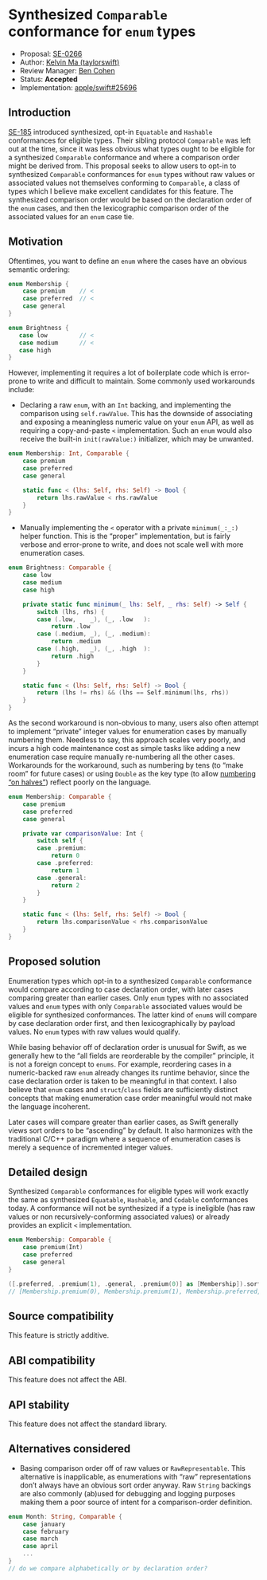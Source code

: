 # Synthesized `Comparable` conformance for `enum` types

* Proposal: [SE-0266](0266-synthesized-comparable-for-enumerations.md)
* Author: [Kelvin Ma (taylorswift)](https://forums.swift.org/u/taylorswift)
* Review Manager: [Ben Cohen](https://github.com/airspeedswift)
* Status: **Accepted**
* Implementation: [apple/swift#25696](https://github.com/apple/swift/pull/25696)

## Introduction

[SE-185](https://github.com/apple/swift-evolution/blob/master/proposals/0185-synthesize-equatable-hashable.md) introduced synthesized, opt-in `Equatable` and `Hashable` conformances for eligible types. Their sibling protocol `Comparable` was left out at the time, since it was less obvious what types ought to be eligible for a synthesized `Comparable` conformance and where a comparison order might be derived from. This proposal seeks to allow users to opt-in to synthesized `Comparable` conformances for `enum` types without raw values or associated values not themselves conforming to `Comparable`, a class of types which I believe make excellent candidates for this feature. The synthesized comparison order would be based on the declaration order of the `enum` cases, and then the lexicographic comparison order of the associated values for an `enum` case tie.

## Motivation

Oftentimes, you want to define an `enum` where the cases have an obvious semantic ordering:

```swift
enum Membership {
    case premium    // <
    case preferred  // <
    case general
}
```
```swift
enum Brightness {
   case low         // <
   case medium      // <
   case high
}
```

However, implementing it requires a lot of boilerplate code which is error-prone to write and difficult to maintain. Some commonly used workarounds include:

* Declaring a raw `enum`, with an `Int` backing, and implementing the comparison using `self.rawValue`. This has the downside of associating and exposing a meaningless numeric value on your `enum` API, as well as requiring a copy-and-paste `<` implementation. Such an `enum` would also receive the built-in `init(rawValue:)` initializer, which may be unwanted.

```swift
enum Membership: Int, Comparable {
    case premium
    case preferred
    case general

    static func < (lhs: Self, rhs: Self) -> Bool {
        return lhs.rawValue < rhs.rawValue
    }
}
```

* Manually implementing the `<` operator with a private `minimum(_:_:)` helper function. This is the “proper” implementation, but is fairly verbose and error-prone to write, and does not scale well with more enumeration cases.

```swift
enum Brightness: Comparable {
    case low
    case medium
    case high

    private static func minimum(_ lhs: Self, _ rhs: Self) -> Self {
        switch (lhs, rhs) {
        case (.low,    _), (_, .low   ):
            return .low
        case (.medium, _), (_, .medium):
            return .medium
        case (.high,   _), (_, .high  ):
            return .high
        }
    }

    static func < (lhs: Self, rhs: Self) -> Bool {
        return (lhs != rhs) && (lhs == Self.minimum(lhs, rhs))
    }
}
```

As the second workaround is non-obvious to many, users also often attempt to implement “private” integer values for enumeration cases by manually numbering them. Needless to say, this approach scales very poorly, and incurs a high code maintenance cost as simple tasks like adding a new enumeration case require manually re-numbering all the other cases. Workarounds for the workaround, such as numbering by tens (to “make room” for future cases) or using `Double` as the key type (to allow [numbering “on halves”](https://youtu.be/KWcxgrg4eQI?t=113)) reflect poorly on the language.

```swift
enum Membership: Comparable {
    case premium
    case preferred
    case general

    private var comparisonValue: Int {
        switch self {
        case .premium:
            return 0
        case .preferred:
            return 1
        case .general:
            return 2
        }
    }

    static func < (lhs: Self, rhs: Self) -> Bool {
        return lhs.comparisonValue < rhs.comparisonValue
    }
}
```

## Proposed solution

Enumeration types which opt-in to a synthesized `Comparable` conformance would compare according to case declaration order, with later cases comparing greater than earlier cases. Only `enum` types with no associated values and `enum` types with only `Comparable` associated values would be eligible for synthesized conformances. The latter kind of `enum`s will compare by case declaration order first, and then lexicographically by payload values. No `enum` types with raw values would qualify.

While basing behavior off of declaration order is unusual for Swift, as we generally hew to the “all fields are reorderable by the compiler” principle, it is not a foreign concept to `enums`. For example, reordering cases in a numeric-backed raw `enum` already changes its runtime behavior, since the case declaration order is taken to be meaningful in that context. I also believe that `enum` cases and `struct`/`class` fields are sufficiently distinct concepts that making enumeration case order meaningful would not make the language incoherent.

Later cases will compare greater than earlier cases, as Swift generally views sort orders to be “ascending” by default. It also harmonizes with the traditional C/C++ paradigm where a sequence of enumeration cases is merely a sequence of incremented integer values.

## Detailed design

Synthesized `Comparable` conformances for eligible types will work exactly the same as synthesized `Equatable`, `Hashable`, and `Codable` conformances today. A conformance will not be synthesized if a type is ineligible (has raw values or non recursively-conforming associated values) or already provides an explicit `<` implementation.

```swift
enum Membership: Comparable {
    case premium(Int)
    case preferred
    case general
}

([.preferred, .premium(1), .general, .premium(0)] as [Membership]).sorted()
// [Membership.premium(0), Membership.premium(1), Membership.preferred, Membership.general]
```

## Source compatibility

This feature is strictly additive.

## ABI compatibility

This feature does not affect the ABI.

## API stability

This feature does not affect the standard library.

## Alternatives considered

* Basing comparison order off of raw values or `RawRepresentable`. This alternative is inapplicable, as enumerations with “raw” representations don’t always have an obvious sort order anyway. Raw `String` backings are also commonly (ab)used for debugging and logging purposes making them a poor source of intent for a comparison-order definition.

```swift
enum Month: String, Comparable {
    case january
    case february
    case march
    case april
    ...
}
// do we compare alphabetically or by declaration order?
```
